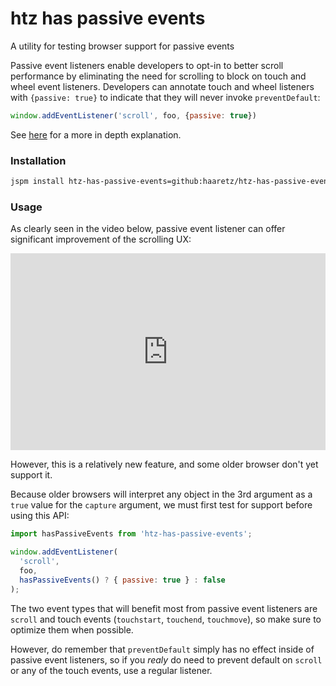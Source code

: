 # htz has passive events
A utility for testing browser support for passive events

Passive event listeners enable developers to opt-in to better scroll performance 
by eliminating the need for scrolling to block on touch and wheel event listeners. 
Developers can annotate touch and wheel listeners with `{passive: true}` to indicate 
that they will never invoke `preventDefault`:

```js
window.addEventListener('scroll', foo, {passive: true})
```

See [here](https://github.com/WICG/EventListenerOptions/blob/gh-pages/explainer.md)
for a more in depth explanation.


### Installation
```bash
jspm install htz-has-passive-events=github:haaretz/htz-has-passive-events
```

### Usage

As clearly seen in the video below, passive event listener can offer significant 
improvement of the scrolling UX:
<iframe width="100%" height="315" src="https://www.youtube.com/embed/NPM6172J22g" frameborder="0" allowfullscreen></iframe>

However, this is a relatively new feature, and some older browser don't yet support it.

Because older browsers will interpret any object in the 3rd argument as a `true` 
value for the `capture` argument, we must first test for support before using this API:

```js 
import hasPassiveEvents from 'htz-has-passive-events';

window.addEventListener(
  'scroll', 
  foo, 
  hasPassiveEvents() ? { passive: true } : false
);
```

The two event types that will benefit most from passive event listeners are
`scroll` and touch events (`touchstart`, `touchend`, `touchmove`), so make sure 
to optimize them when possible.

However, do remember that `preventDefault` simply has no effect inside of passive
event listeners, so if you _realy_ do need to prevent default on `scroll` or any 
of the touch events, use a regular listener.
